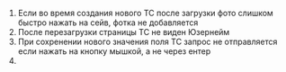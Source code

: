 1. Если во время создания нового ТС после загрузки фото слишком быстро нажать на сейв, фотка не добавляется
2. После перезагрузки страницы ТС не виден Юзернейм
3. При сохренении нового значения поля ТС запрос не отправляется если нажать на кнопку мышкой, а не через ентер
4. 